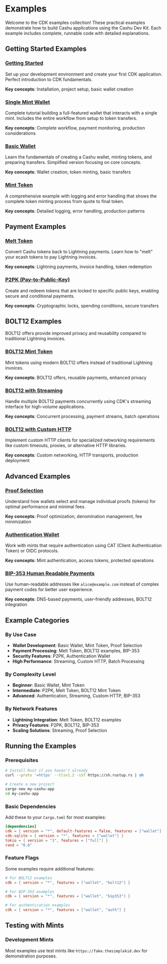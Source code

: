 # Examples

Welcome to the CDK examples collection! These practical examples demonstrate how to build Cashu applications using the Cashu Dev Kit. Each example includes complete, runnable code with detailed explanations.

## Getting Started Examples

### [Getting Started](./getting-started.md)
Set up your development environment and create your first CDK application. Perfect introduction to CDK fundamentals.

**Key concepts**: Installation, project setup, basic wallet creation

### [Single Mint Wallet](./single-mint-wallet.md)
Complete tutorial building a full-featured wallet that interacts with a single mint. Includes the entire workflow from setup to token transfers.

**Key concepts**: Complete workflow, payment monitoring, production considerations

### [Basic Wallet](./basic-wallet.md)
Learn the fundamentals of creating a Cashu wallet, minting tokens, and preparing transfers. Simplified version focusing on core concepts.

**Key concepts**: Wallet creation, token minting, basic transfers

### [Mint Token](./mint-token.md)
A comprehensive example with logging and error handling that shows the complete token minting process from quote to final token.

**Key concepts**: Detailed logging, error handling, production patterns

## Payment Examples

### [Melt Token](./melt-token.md)
Convert Cashu tokens back to Lightning payments. Learn how to "melt" your ecash tokens to pay Lightning invoices.

**Key concepts**: Lightning payments, invoice handling, token redemption

### [P2PK (Pay-to-Public-Key)](./p2pk.md)
Create and redeem tokens that are locked to specific public keys, enabling secure and conditional payments.

**Key concepts**: Cryptographic locks, spending conditions, secure transfers

## BOLT12 Examples

BOLT12 offers provide improved privacy and reusability compared to traditional Lightning invoices.

### [BOLT12 Mint Token](./mint-token-bolt12.md)
Mint tokens using modern BOLT12 offers instead of traditional Lightning invoices.

**Key concepts**: BOLT12 offers, reusable payments, enhanced privacy

### [BOLT12 with Streaming](./mint-token-bolt12-with-stream.md)
Handle multiple BOLT12 payments concurrently using CDK's streaming interface for high-volume applications.

**Key concepts**: Concurrent processing, payment streams, batch operations

### [BOLT12 with Custom HTTP](./mint-token-bolt12-with-custom-http.md)
Implement custom HTTP clients for specialized networking requirements like custom timeouts, proxies, or alternative HTTP libraries.

**Key concepts**: Custom networking, HTTP transports, production deployment

## Advanced Examples

### [Proof Selection](./proof-selection.md)
Understand how wallets select and manage individual proofs (tokens) for optimal performance and minimal fees.

**Key concepts**: Proof optimization, denomination management, fee minimization

### [Authentication Wallet](./auth-wallet.md)
Work with mints that require authentication using CAT (Client Authentication Token) or OIDC protocols.

**Key concepts**: Mint authentication, access tokens, protected operations

### [BIP-353 Human Readable Payments](./bip353.md)
Use human-readable addresses like `alice@example.com` instead of complex payment codes for better user experience.

**Key concepts**: DNS-based payments, user-friendly addresses, BOLT12 integration

## Example Categories

### By Use Case
- **Wallet Development**: Basic Wallet, Mint Token, Proof Selection
- **Payment Processing**: Melt Token, BOLT12 examples, BIP-353
- **Security Features**: P2PK, Authentication Wallet
- **High Performance**: Streaming, Custom HTTP, Batch Processing

### By Complexity Level
- **Beginner**: Basic Wallet, Mint Token
- **Intermediate**: P2PK, Melt Token, BOLT12 Mint Token
- **Advanced**: Authentication, Streaming, Custom HTTP, BIP-353

### By Network Features
- **Lightning Integration**: Melt Token, BOLT12 examples
- **Privacy Features**: P2PK, BOLT12, BIP-353
- **Scaling Solutions**: Streaming, Proof Selection

## Running the Examples

### Prerequisites
```bash
# Install Rust if you haven't already
curl --proto '=https' --tlsv1.2 -sSf https://sh.rustup.rs | sh

# Create a new project
cargo new my-cashu-app
cd my-cashu-app
```

### Basic Dependencies
Add these to your `Cargo.toml` for most examples:

```toml
[dependencies]
cdk = { version = "*", default-features = false, features = ["wallet"] }
cdk-sqlite = { version = "*", features = ["wallet"] }
tokio = { version = "1", features = ["full"] }
rand = "0.8"
```

### Feature Flags
Some examples require additional features:

```toml
# For BOLT12 examples
cdk = { version = "*", features = ["wallet", "bolt12"] }

# For BIP-353 examples  
cdk = { version = "*", features = ["wallet", "bip353"] }

# For authentication examples
cdk = { version = "*", features = ["wallet", "auth"] }
```

## Testing with Mints

### Development Mints
Most examples use test mints like `https://fake.thesimplekid.dev` for demonstration purposes.
